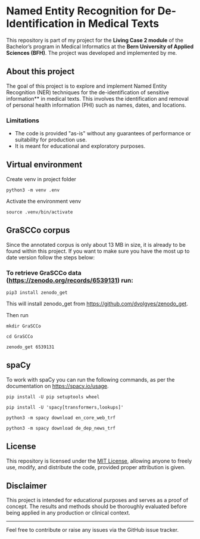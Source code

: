 # Named Entity Recognition for De-Identification in Medical Texts

This repository is part of my project for the **Living Case 2 module** of the Bachelor’s program in Medical Informatics at the **Bern University of Applied Sciences (BFH)**. The project was developed and implemented by me.

## About this project
The goal of this project is to explore and implement Named Entity Recognition (NER) techniques for the de-identification of sensitive information** in medical texts. This involves the identification and removal of personal health information (PHI) such as names, dates, and locations.

### Limitations
- The code is provided "as-is" without any guarantees of performance or suitability for production use.
- It is meant for educational and exploratory purposes.



## Virtual environment
Create venv in project folder

```python3 -m venv .env ```

Activate the environment venv

```source .venv/bin/activate```

## GraSCCo corpus
Since the annotated corpus is only about 13 MB in size, it is already to be found within this project.
If you want to make sure you have the most up to date version follow the steps below:

### To retrieve GraSCCo data (https://zenodo.org/records/6539131) run:

```pip3 install zenodo_get```

This will install zenodo_get from https://github.com/dvolgyes/zenodo_get. 

Then run

```mkdir GraSCCo```

```cd GraSCCo```

```zenodo_get 6539131```

## spaCy
To work with spaCy you can run the following commands, as per the documentation on https://spacy.io/usage.

```pip install -U pip setuptools wheel```

```pip install -U 'spacy[transformers,lookups]'```

```python3 -m spacy download en_core_web_trf```

```python3 -m spacy download de_dep_news_trf```

## License

This repository is licensed under the [MIT License](LICENSE), allowing anyone to freely use, modify, and distribute the code, provided proper attribution is given.

## Disclaimer

This project is intended for educational purposes and serves as a proof of concept. The results and methods should be thoroughly evaluated before being applied in any production or clinical context.

---

Feel free to contribute or raise any issues via the GitHub issue tracker.